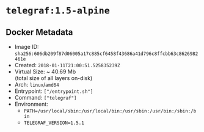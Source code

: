 # `telegraf:1.5-alpine`

## Docker Metadata

- Image ID: `sha256:606db209f87d06005a17c885cf6458f43686a41d796c8ffcbb63c8626982461e`
- Created: `2018-01-11T21:00:51.525835239Z`
- Virtual Size: ~ 40.69 Mb  
  (total size of all layers on-disk)
- Arch: `linux`/`amd64`
- Entrypoint: `["/entrypoint.sh"]`
- Command: `["telegraf"]`
- Environment:
  - `PATH=/usr/local/sbin:/usr/local/bin:/usr/sbin:/usr/bin:/sbin:/bin`
  - `TELEGRAF_VERSION=1.5.1`
